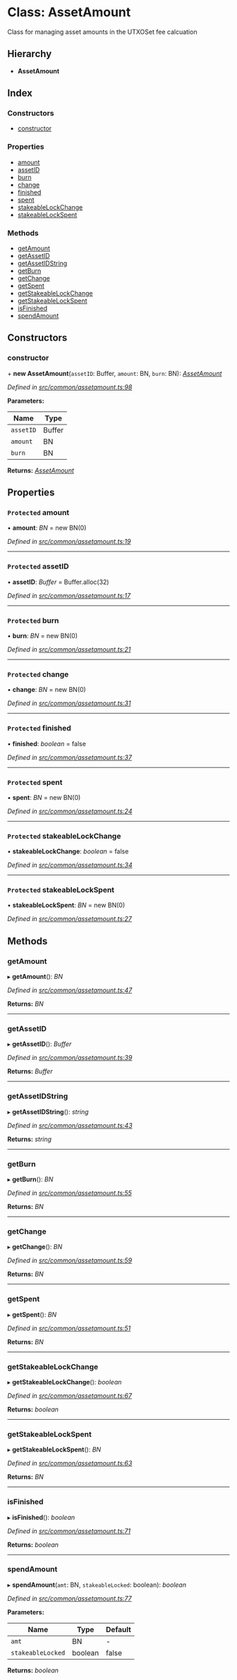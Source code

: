 # Class: AssetAmount

Class for managing asset amounts in the UTXOSet fee calcuation

## Hierarchy

- **AssetAmount**

## Index

### Constructors

- [constructor](common_assetamount.assetamount#constructor)

### Properties

- [amount](common_assetamount.assetamount#protected-amount)
- [assetID](common_assetamount.assetamount#protected-assetid)
- [burn](common_assetamount.assetamount#protected-burn)
- [change](common_assetamount.assetamount#protected-change)
- [finished](common_assetamount.assetamount#protected-finished)
- [spent](common_assetamount.assetamount#protected-spent)
- [stakeableLockChange](common_assetamount.assetamount#protected-stakeablelockchange)
- [stakeableLockSpent](common_assetamount.assetamount#protected-stakeablelockspent)

### Methods

- [getAmount](common_assetamount.assetamount#getamount)
- [getAssetID](common_assetamount.assetamount#getassetid)
- [getAssetIDString](common_assetamount.assetamount#getassetidstring)
- [getBurn](common_assetamount.assetamount#getburn)
- [getChange](common_assetamount.assetamount#getchange)
- [getSpent](common_assetamount.assetamount#getspent)
- [getStakeableLockChange](common_assetamount.assetamount#getstakeablelockchange)
- [getStakeableLockSpent](common_assetamount.assetamount#getstakeablelockspent)
- [isFinished](common_assetamount.assetamount#isfinished)
- [spendAmount](common_assetamount.assetamount#spendamount)

## Constructors

### constructor

\+ **new AssetAmount**(`assetID`: Buffer, `amount`: BN, `burn`: BN): _[AssetAmount](common_assetamount.assetamount)_

_Defined in [src/common/assetamount.ts:98](https://github.com/chain4travel/caminojs/blob/3883166/src/common/assetamount.ts#L98)_

**Parameters:**

| Name      | Type   |
| --------- | ------ |
| `assetID` | Buffer |
| `amount`  | BN     |
| `burn`    | BN     |

**Returns:** _[AssetAmount](common_assetamount.assetamount)_

## Properties

### `Protected` amount

• **amount**: _BN_ = new BN(0)

_Defined in [src/common/assetamount.ts:19](https://github.com/chain4travel/caminojs/blob/3883166/src/common/assetamount.ts#L19)_

---

### `Protected` assetID

• **assetID**: _Buffer_ = Buffer.alloc(32)

_Defined in [src/common/assetamount.ts:17](https://github.com/chain4travel/caminojs/blob/3883166/src/common/assetamount.ts#L17)_

---

### `Protected` burn

• **burn**: _BN_ = new BN(0)

_Defined in [src/common/assetamount.ts:21](https://github.com/chain4travel/caminojs/blob/3883166/src/common/assetamount.ts#L21)_

---

### `Protected` change

• **change**: _BN_ = new BN(0)

_Defined in [src/common/assetamount.ts:31](https://github.com/chain4travel/caminojs/blob/3883166/src/common/assetamount.ts#L31)_

---

### `Protected` finished

• **finished**: _boolean_ = false

_Defined in [src/common/assetamount.ts:37](https://github.com/chain4travel/caminojs/blob/3883166/src/common/assetamount.ts#L37)_

---

### `Protected` spent

• **spent**: _BN_ = new BN(0)

_Defined in [src/common/assetamount.ts:24](https://github.com/chain4travel/caminojs/blob/3883166/src/common/assetamount.ts#L24)_

---

### `Protected` stakeableLockChange

• **stakeableLockChange**: _boolean_ = false

_Defined in [src/common/assetamount.ts:34](https://github.com/chain4travel/caminojs/blob/3883166/src/common/assetamount.ts#L34)_

---

### `Protected` stakeableLockSpent

• **stakeableLockSpent**: _BN_ = new BN(0)

_Defined in [src/common/assetamount.ts:27](https://github.com/chain4travel/caminojs/blob/3883166/src/common/assetamount.ts#L27)_

## Methods

### getAmount

▸ **getAmount**(): _BN_

_Defined in [src/common/assetamount.ts:47](https://github.com/chain4travel/caminojs/blob/3883166/src/common/assetamount.ts#L47)_

**Returns:** _BN_

---

### getAssetID

▸ **getAssetID**(): _Buffer_

_Defined in [src/common/assetamount.ts:39](https://github.com/chain4travel/caminojs/blob/3883166/src/common/assetamount.ts#L39)_

**Returns:** _Buffer_

---

### getAssetIDString

▸ **getAssetIDString**(): _string_

_Defined in [src/common/assetamount.ts:43](https://github.com/chain4travel/caminojs/blob/3883166/src/common/assetamount.ts#L43)_

**Returns:** _string_

---

### getBurn

▸ **getBurn**(): _BN_

_Defined in [src/common/assetamount.ts:55](https://github.com/chain4travel/caminojs/blob/3883166/src/common/assetamount.ts#L55)_

**Returns:** _BN_

---

### getChange

▸ **getChange**(): _BN_

_Defined in [src/common/assetamount.ts:59](https://github.com/chain4travel/caminojs/blob/3883166/src/common/assetamount.ts#L59)_

**Returns:** _BN_

---

### getSpent

▸ **getSpent**(): _BN_

_Defined in [src/common/assetamount.ts:51](https://github.com/chain4travel/caminojs/blob/3883166/src/common/assetamount.ts#L51)_

**Returns:** _BN_

---

### getStakeableLockChange

▸ **getStakeableLockChange**(): _boolean_

_Defined in [src/common/assetamount.ts:67](https://github.com/chain4travel/caminojs/blob/3883166/src/common/assetamount.ts#L67)_

**Returns:** _boolean_

---

### getStakeableLockSpent

▸ **getStakeableLockSpent**(): _BN_

_Defined in [src/common/assetamount.ts:63](https://github.com/chain4travel/caminojs/blob/3883166/src/common/assetamount.ts#L63)_

**Returns:** _BN_

---

### isFinished

▸ **isFinished**(): _boolean_

_Defined in [src/common/assetamount.ts:71](https://github.com/chain4travel/caminojs/blob/3883166/src/common/assetamount.ts#L71)_

**Returns:** _boolean_

---

### spendAmount

▸ **spendAmount**(`amt`: BN, `stakeableLocked`: boolean): _boolean_

_Defined in [src/common/assetamount.ts:77](https://github.com/chain4travel/caminojs/blob/3883166/src/common/assetamount.ts#L77)_

**Parameters:**

| Name              | Type    | Default |
| ----------------- | ------- | ------- |
| `amt`             | BN      | -       |
| `stakeableLocked` | boolean | false   |

**Returns:** _boolean_
